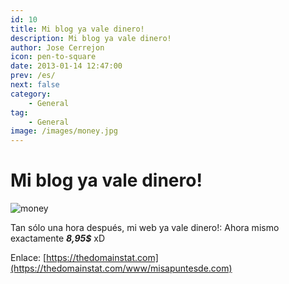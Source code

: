 ```yaml
---
id: 10
title: Mi blog ya vale dinero!
description: Mi blog ya vale dinero!
author: Jose Cerrejon
icon: pen-to-square
date: 2013-01-14 12:47:00
prev: /es/
next: false
category:
    - General
tag:
    - General
image: /images/money.jpg
---
```


# Mi blog ya vale dinero!

![money](/images/money.jpg)

Tan sólo una hora después, mi web ya vale dinero!: Ahora mismo exactamente **_8,95$_** xD

Enlace: [https://thedomainstat.com](https://thedomainstat.com/www/misapuntesde.com)
